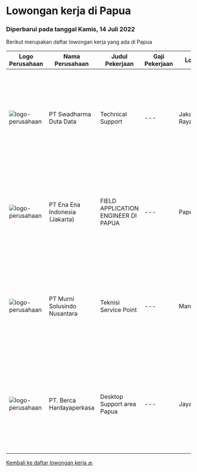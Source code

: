
  # Lowongan kerja di Papua

  ### Diperbarui pada tanggal Kamis, 14 Juli 2022

  Berikut merupakan daftar lowongan kerja yang ada di Papua

  |Logo Perusahaan | Nama Perusahaan | Judul Pekerjaan | Gaji Pekerjaan | Lokasi | Deskripsi | Tanggal diunggah | Pranala |
  | -------------- | --------------- | --------------- | --------- | --------- | -------------- | ------- | ----------- |
  |![logo-perusahaan](https://image-service-cdn.seek.com.au/e55e3708620a7ff5e7da329d1725ee01ed113417/ee4dce1061f3f616224767ad58cb2fc751b8d2dc)|PT Swadharma Duta Data|Technical Support|---|Jakarta Raya|Kualifikasi : D3- S1 bidang Teknik Informatika, Ilmu Komputer Usia 20 - 30 tahun Pengalaman di bidang IT Network 1 - 2 Tahun Menguasai bidang IT...|Jumat, 08 Juli 2022|https://www.jobstreet.co.id/id/job/technical-support-3949835?token=0~f73871b9-6d23-4833-8497-d0e70d29788a&sectionRank=1&jobId=jobstreet-id-job-3949835|
|![logo-perusahaan](https://image-service-cdn.seek.com.au/fe73e99148b7ec22526bbfd8627fbbcf5d7b988b/ee4dce1061f3f616224767ad58cb2fc751b8d2dc)|PT Ena Ena Indonesia (Jakarta)|FIELD APPLICATION ENGINEER DI PAPUA|---|Papua|ENA Indonesia fokus dalam memajukan Papua melalui transformasi digitalisasi di semua aspek pemerintahan, pendidikan, kesehatan dan ekonomi masyarakat...|Selasa, 05 Juli 2022|https://www.jobstreet.co.id/id/job/field-application-engineer-di-papua-3927022?token=0~f73871b9-6d23-4833-8497-d0e70d29788a&sectionRank=2&jobId=jobstreet-id-job-3927022|
|![logo-perusahaan](https://image-service-cdn.seek.com.au/2d1ea8ff0455564725ee461e7649b26b6f031a13/ee4dce1061f3f616224767ad58cb2fc751b8d2dc)|PT Murni Solusindo Nusantara|Teknisi Service Point|---|Manokwari|DESKRIPSI PEKERJAAN: Melakukan PM (Preventive Maintenance) dan CM (Corrective Maintenance) ke customer sesuai dengan SLA yang sudah ditetapkan....|Rabu, 29 Juni 2022|https://www.jobstreet.co.id/id/job/teknisi-service-point-3937585?token=0~f73871b9-6d23-4833-8497-d0e70d29788a&sectionRank=3&jobId=jobstreet-id-job-3937585|
|![logo-perusahaan](https://image-service-cdn.seek.com.au/6a76252207cfed561e664c874d4631f4aefd8409/ee4dce1061f3f616224767ad58cb2fc751b8d2dc)|PT. Berca Hardayaperkasa|Desktop Support area Papua|---|Jayapura|Responsibilities: Analyzing, diagnosing, and installation to several areas including desktop hardware, operating systems (Windows 7/8/10), application...|Sabtu, 25 Juni 2022|https://www.jobstreet.co.id/id/job/desktop-support-area-papua-3922198?token=0~f73871b9-6d23-4833-8497-d0e70d29788a&sectionRank=4&jobId=jobstreet-id-job-3922198|


  [Kembali ke daftar lowongan kerja 🔙](../README.md#daftar-lowongan-kerja)
  